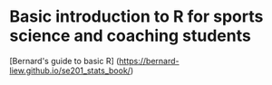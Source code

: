 # Basic introduction to R for sports science and coaching students

[Bernard's guide to basic R] (https://bernard-liew.github.io/se201_stats_book/)